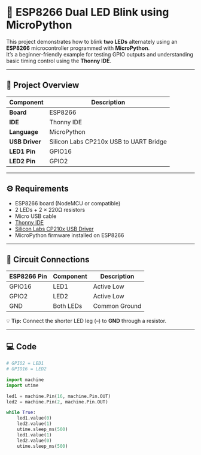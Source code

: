 # 🔆 ESP8266 Dual LED Blink using MicroPython

This project demonstrates how to blink **two LEDs** alternately using an **ESP8266** microcontroller programmed with **MicroPython**.  
It’s a beginner-friendly example for testing GPIO outputs and understanding basic timing control using the **Thonny IDE**.

---

## 🧠 Project Overview

| Component | Description |
|------------|-------------|
| **Board** | ESP8266 |
| **IDE** | Thonny IDE |
| **Language** | MicroPython |
| **USB Driver** | Silicon Labs CP210x USB to UART Bridge |
| **LED1 Pin** | GPIO16 |
| **LED2 Pin** | GPIO2 |

---

## ⚙️ Requirements

- ESP8266 board (NodeMCU or compatible)
- 2 LEDs + 2 × 220Ω resistors
- Micro USB cable
- [Thonny IDE](https://thonny.org/)
- [Silicon Labs CP210x USB Driver](https://www.silabs.com/developers/usb-to-uart-bridge-vcp-drivers)
- MicroPython firmware installed on ESP8266

---

## 🧩 Circuit Connections

| ESP8266 Pin | Component | Description |
|--------------|------------|--------------|
| GPIO16 | LED1 | Active Low |
| GPIO2 | LED2 | Active Low |
| GND | Both LEDs | Common Ground |

💡 **Tip:** Connect the shorter LED leg (–) to **GND** through a resistor.

---

## 💻 Code

```python
# GPIO2 = LED1
# GPIO16 = LED2

import machine
import utime

led1 = machine.Pin(16, machine.Pin.OUT)
led2 = machine.Pin(2, machine.Pin.OUT)

while True:
    led1.value(0)
    led2.value(1)
    utime.sleep_ms(500)
    led1.value(1)
    led2.value(0)
    utime.sleep_ms(500)
